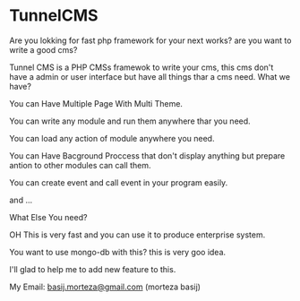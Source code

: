 # TunnelCMS
Are you lokking for fast php framework for your next works?
are you want to write a good cms?

Tunnel CMS is a PHP CMSs framewok to write your cms, this cms don't have a admin or user interface but have all things thar a cms need.
What we have?

You can Have Multiple Page With Multi Theme.

You can write any module and run them anywhere thar you need.

You can load any action of module anywhere you need.

You can Have Bacground Proccess that don't display anything but prepare antion to other modules can call them.

You can create event and call event in your program easily.

and ...

 What Else You need?
 
 OH This is very fast and you can use it to produce enterprise system.
 
 You want to use mongo-db with this? this is very goo idea.

I'll glad to help me to add new feature to this.

My Email: basij.morteza@gmail.com (morteza basij)
